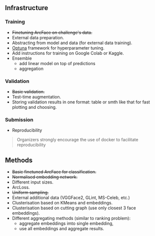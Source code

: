 ## Infrastructure

### Training

* ~~Finetuning ArcFace on challenge's data.~~
* External data preparation.
* Abstracting from model and data (for external data training).
* [Optuna](https://github.com/optuna/optuna) framework for hyperparameter tuning.
* Add instructions for training on Google Colab or Kaggle.
* Ensemble
  * add linear model on top of predictions
  * aggregation

### Validation

* ~~Basic validation.~~
* Test-time augmentation.
* Storing validation results in one format: table or smth like that for fast plotting and choosing.

### Submission

* Reproducibility
> Organizers strongly encourage the use of docker to facilitate reproducibility

## Methods

* ~~Basic finetuned ArcFace for classification.~~
* ~~Normalised embedding network.~~
* Different input sizes.
* ArcLoss.
* ~~Uniform sampling.~~
* External additional data (VGGFace2, GLint, MS-Celeb, etc.)
* Clusterisation based on KMeans and embeddings.
* Clusterisation based on cutting graph (use only closest 3 face embeddings).
* Different aggregating methods (similar to ranking problem):
  * aggregate embeddings imto single embedding,
  * use all embeddings and aggregate results.
